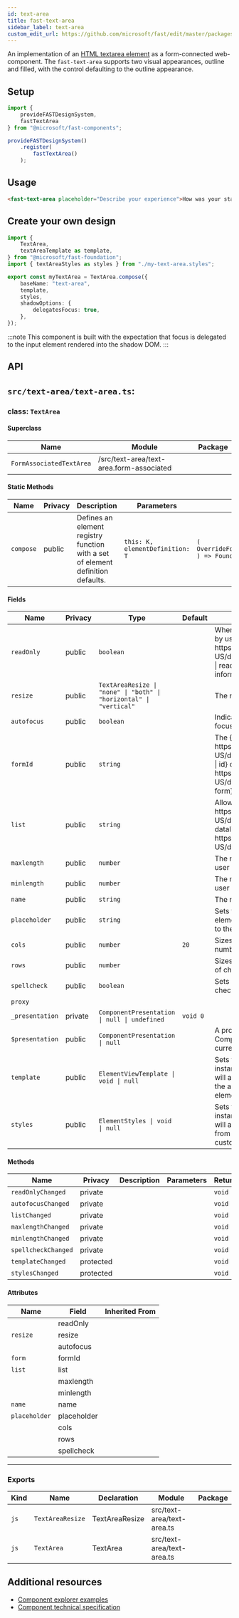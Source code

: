 ```yaml
---
id: text-area
title: fast-text-area
sidebar_label: text-area
custom_edit_url: https://github.com/microsoft/fast/edit/master/packages/web-components/fast-foundation/src/text-area/README.md
---
```


An implementation of an [HTML textarea element](https://developer.mozilla.org/en-US/docs/Web/HTML/Element/textarea) as a form-connected web-component. The `fast-text-area` supports two visual appearances, outline and filled, with the control defaulting to the outline appearance.

## Setup

```ts
import {
    provideFASTDesignSystem,
    fastTextArea
} from "@microsoft/fast-components";

provideFASTDesignSystem()
    .register(
        fastTextArea()
    );
```

## Usage

```html live
<fast-text-area placeholder="Describe your experience">How was your stay?</fast-text-area>
```

## Create your own design

```ts
import {
    TextArea,
    textAreaTemplate as template,
} from "@microsoft/fast-foundation";
import { textAreaStyles as styles } from "./my-text-area.styles";

export const myTextArea = TextArea.compose({
    baseName: "text-area",
    template,
    styles,
    shadowOptions: {
        delegatesFocus: true,
    },
});
```

:::note
This component is built with the expectation that focus is delegated to the input element rendered into the shadow DOM.
:::

## API

## `src/text-area/text-area.ts`:

### class: `TextArea`

#### Superclass

| Name                     | Module                                   | Package |
| ------------------------ | ---------------------------------------- | ------- |
| `FormAssociatedTextArea` | /src/text-area/text-area.form-associated |         |

#### Static Methods

| Name      | Privacy | Description                                                                     | Parameters                      | Return                                                                                                           | Inherited From    |
| --------- | ------- | ------------------------------------------------------------------------------- | ------------------------------- | ---------------------------------------------------------------------------------------------------------------- | ----------------- |
| `compose` | public  | Defines an element registry function with a set of element definition defaults. | `this: K, elementDefinition: T` | `(         overrideDefinition?: OverrideFoundationElementDefinition<T>     ) => FoundationElementRegistry<T, K>` | FoundationElement |

#### Fields

| Name            | Privacy | Type                                                               | Default  | Description                                                                                                                                                                                                    | Inherited From         |
| --------------- | ------- | ------------------------------------------------------------------ | -------- | -------------------------------------------------------------------------------------------------------------------------------------------------------------------------------------------------------------- | ---------------------- |
| `readOnly`      | public  | `boolean`                                                          |          | When true, the control will be immutable by user interaction. See {@link https\://developer.mozilla.org/en-US/docs/Web/HTML/Attributes/readonly \| readonly HTML attribute} for more information.              |                        |
| `resize`        | public  | `TextAreaResize \| "none" \| "both" \| "horizontal" \| "vertical"` |          | The resize mode of the element.                                                                                                                                                                                |                        |
| `autofocus`     | public  | `boolean`                                                          |          | Indicates that this element should get focus after the page finishes loading.                                                                                                                                  |                        |
| `formId`        | public  | `string`                                                           |          | The {@link https\://developer.mozilla.org/en-US/docs/Web/HTML/Global\_attributes/id \| id} of the {@link https\://developer.mozilla.org/en-US/docs/Web/HTML/Element/form \| form} the element is associated to |                        |
| `list`          | public  | `string`                                                           |          | Allows associating a {@link https\://developer.mozilla.org/en-US/docs/Web/HTML/Element/datalist \| datalist} to the element by {@link https\://developer.mozilla.org/en-US/docs/Web/API/Element/id}.           |                        |
| `maxlength`     | public  | `number`                                                           |          | The maximum number of characters a user can enter.                                                                                                                                                             |                        |
| `minlength`     | public  | `number`                                                           |          | The minimum number of characters a user can enter.                                                                                                                                                             |                        |
| `name`          | public  | `string`                                                           |          | The name of the element.                                                                                                                                                                                       |                        |
| `placeholder`   | public  | `string`                                                           |          | Sets the placeholder value of the element, generally used to provide a hint to the user.                                                                                                                       |                        |
| `cols`          | public  | `number`                                                           | `20`     | Sizes the element horizontally by a number of character columns.                                                                                                                                               |                        |
| `rows`          | public  | `number`                                                           |          | Sizes the element vertically by a number of character rows.                                                                                                                                                    |                        |
| `spellcheck`    | public  | `boolean`                                                          |          | Sets if the element is eligible for spell checking but the UA.                                                                                                                                                 |                        |
| `proxy`         |         |                                                                    |          |                                                                                                                                                                                                                | FormAssociatedTextArea |
| `_presentation` | private | `ComponentPresentation \| null \| undefined`                       | `void 0` |                                                                                                                                                                                                                | FoundationElement      |
| `$presentation` | public  | `ComponentPresentation \| null`                                    |          | A property which resolves the ComponentPresentation instance for the current component.                                                                                                                        | FoundationElement      |
| `template`      | public  | `ElementViewTemplate \| void \| null`                              |          | Sets the template of the element instance. When undefined, the element will attempt to resolve the template from the associated presentation or custom element definition.                                     | FoundationElement      |
| `styles`        | public  | `ElementStyles \| void \| null`                                    |          | Sets the default styles for the element instance. When undefined, the element will attempt to resolve default styles from the associated presentation or custom element definition.                            | FoundationElement      |

#### Methods

| Name                | Privacy   | Description | Parameters | Return | Inherited From    |
| ------------------- | --------- | ----------- | ---------- | ------ | ----------------- |
| `readOnlyChanged`   | private   |             |            | `void` |                   |
| `autofocusChanged`  | private   |             |            | `void` |                   |
| `listChanged`       | private   |             |            | `void` |                   |
| `maxlengthChanged`  | private   |             |            | `void` |                   |
| `minlengthChanged`  | private   |             |            | `void` |                   |
| `spellcheckChanged` | private   |             |            | `void` |                   |
| `templateChanged`   | protected |             |            | `void` | FoundationElement |
| `stylesChanged`     | protected |             |            | `void` | FoundationElement |

#### Attributes

| Name          | Field       | Inherited From |
| ------------- | ----------- | -------------- |
|               | readOnly    |                |
| `resize`      | resize      |                |
|               | autofocus   |                |
| `form`        | formId      |                |
| `list`        | list        |                |
|               | maxlength   |                |
|               | minlength   |                |
| `name`        | name        |                |
| `placeholder` | placeholder |                |
|               | cols        |                |
|               | rows        |                |
|               | spellcheck  |                |

<hr/>

### Exports

| Kind | Name             | Declaration    | Module                     | Package |
| ---- | ---------------- | -------------- | -------------------------- | ------- |
| `js` | `TextAreaResize` | TextAreaResize | src/text-area/text-area.ts |         |
| `js` | `TextArea`       | TextArea       | src/text-area/text-area.ts |         |


## Additional resources

* [Component explorer examples](https://explore.fast.design/components/fast-text-area)
* [Component technical specification](https://github.com/microsoft/fast/blob/master/packages/web-components/fast-foundation/src/text-area/text-area.spec.md)